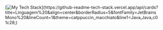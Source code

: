 [![My Tech Stack](https://github-readme-tech-stack.vercel.app/api/cards?title=Linguagem%20&align=center&borderRadius=5&fontFamily=JetBrainsMono%20&lineCount=1&theme=catppuccin_macchiato&line1=Java,Java,c01c28;)](https://github-readme-tech-stack.vercel.app/api/cards?title=Linguagem%20&align=center&borderRadius=5&fontFamily=JetBrainsMono%20&lineCount=1&theme=catppuccin_macchiato&line1=Java,Java,c01c28;)
